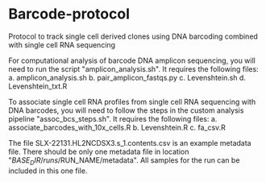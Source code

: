 # Barcode-protocol
Protocol to track single cell derived clones using DNA barcoding combined with single cell RNA sequencing

For computational analysis of barcode DNA amplicon sequencing, you will need to run the script "amplicon_analysis.sh". It requires the following files:
a. amplicon_analysis.sh
b. pair_amplicon_fastqs.py
c. Levenshtein.sh
d. Levenshtein_txt.R

To associate single cell RNA profiles from single cell RNA sequencing with DNA barcodes, you will need to follow the steps in the custom analysis pipeline "assoc_bcs_steps.sh". It requires the following files:
a. associate_barcodes_with_10x_cells.R
b. Levenshtein.R
c. fa_csv.R

The file SLX-22131.HL2NCDSX3.s_1.contents.csv is an example metadata file. There should be only one metadata file in location "$BASE_DIR/runs/$RUN_NAME/metadata". All samples for the run can be included in this one file.
